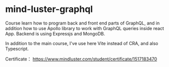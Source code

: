 # mind-luster-graphql
Course learn how to program back and front end parts of GraphQL, and in addition how to use Apollo library to work with GraphQL queries inside react App.
Backend is using Expressjs and MongoDB.

In addition to the main course, I've use here Vite instead of CRA, and also Typescript.

Certificate：  https://www.mindluster.com/student/certificate/1517183470
